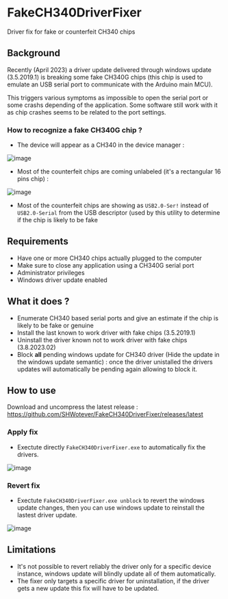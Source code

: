 # FakeCH340DriverFixer

Driver fix for fake or counterfeit CH340 chips

## Background

Recently (April 2023) a driver update delivered through windows update  (3.5.2019.1) is breaking some fake CH340G chips (this chip is used to emulate an USB serial port to communicate with the Arduino main MCU).

This triggers various symptoms as impossible to open the serial port or some crashs depending of the application. Some software still work with it as chip crashes seems to be related to the port settings.

### How to recognize a fake CH340G chip ?

- The device will appear as a CH340 in the device manager : 

![image](https://github.com/SHWotever/SimHub/assets/2207331/760ecf63-00ad-484f-92eb-ca77c5aa0b60)

- Most of the counterfeit chips are coming unlabeled (it's a rectangular 16 pins chip) : 

![image](https://github.com/SHWotever/SimHub/assets/2207331/287f3dc5-e567-43ee-9ed5-09a95045dd3d)

- Most of the counterfeit chips are showing as ```USB2.0-Ser!``` instead of ```USB2.0-Serial``` from the USB descriptor (used by this utility to determine if the chip is likely to be fake

## Requirements

- Have one or more CH340 chips actually plugged to the computer
- Make sure to close any application using a CH340G serial port
- Administrator privileges
- Windows driver update enabled

## What it does ?

- Enumerate CH340 based serial ports and give an estimate if the chip is likely to be fake or genuine
- Install the last known to work driver with fake chips (3.5.2019.1)
- Uninstall the driver known not to work driver with fake chips (3.8.2023.02)
- Block **all** pending windows update for CH340 driver (Hide the update in the windows update semantic) : once the driver unistalled the drivers updates will automatically be pending again allowing to block it.  

## How to use 

Download and uncompress the latest release : https://github.com/SHWotever/FakeCH340DriverFixer/releases/latest

### Apply fix
- Exectute directly ```FakeCH340DriverFixer.exe``` to automatically fix the drivers.

![image](https://github.com/SHWotever/FakeCH340DriverFixer/assets/2207331/4482a1ed-2f09-40e2-8561-c21695770552)

### Revert fix
- Exectute ```FakeCH340DriverFixer.exe unblock``` to revert the windows update changes, then you can use windows update to reinstall the lastest driver update.

![image](https://github.com/SHWotever/FakeCH340DriverFixer/assets/2207331/8da63dc3-6cca-4ada-ade1-292c0029d763)

## Limitations
- It's not possible to revert reliably the driver only for a specific device instance, windows update will blindly update all of them automatically.
- The fixer only targets a specific driver for uninstallation, if the driver gets a new update this fix will have to be updated.
